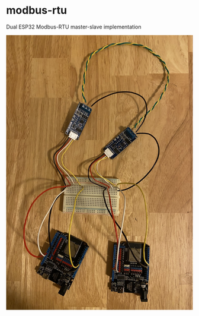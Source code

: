 # modbus-rtu
Dual ESP32 Modbus-RTU master-slave implementation

![Modbus-RTU Setup](modbus_rtu_setup.JPEG)

